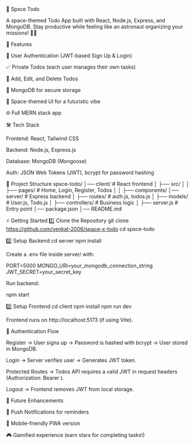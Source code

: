 🌌 Spxce Todo

A space-themed Todo App built with React, Node.js, Express, and MongoDB.
Stay productive while feeling like an astronaut organizing your missions! 🚀✨

🚀 Features

🔑 User Authentication (JWT-based Sign Up & Login)

✅ Private Todos (each user manages their own tasks)

📝 Add, Edit, and Delete Todos

📂 MongoDB for secure storage

🎨 Space-themed UI for a futuristic vibe

🌐 Full MERN stack app

🛠️ Tech Stack

Frontend: React, Tailwind CSS

Backend: Node.js, Express.js

Database: MongoDB (Mongoose)

Auth: JSON Web Tokens (JWT), bcrypt for password hashing

📂 Project Structure
spxce-todo/
│── client/           # React frontend
│   ├── src/
│   │   ├── pages/    # Home, Login, Register, Todos
│   │   ├── components/ 
│── server/           # Express backend
│   ├── routes/       # auth.js, todos.js
│   ├── models/       # User.js, Todo.js
│   ├── controllers/  # Business logic
│   ├── server.js     # Entry point
│── package.json
│── README.md

⚡ Getting Started
1️⃣ Clone the Repository
git clone https://github.com/venkat-2006/space-x-todo
cd spxce-todo

2️⃣ Setup Backend
cd server
npm install


Create a .env file inside server/ with:

PORT=5000
MONGO_URI=your_mongodb_connection_string
JWT_SECRET=your_secret_key


Run backend:

npm start

3️⃣ Setup Frontend
cd client
npm install
npm run dev


Frontend runs on http://localhost:5173
 (if using Vite).

🔑 Authentication Flow

Register → User signs up → Password is hashed with bcrypt → User stored in MongoDB.

Login → Server verifies user → Generates JWT token.

Protected Routes → Todos API requires a valid JWT in request headers (Authorization: Bearer <token>).

Logout → Frontend removes JWT from local storage.


	
🚀 Future Enhancements

🔔 Push Notifications for reminders

📱 Mobile-friendly PWA version

🎮 Gamified experience (earn stars for completing tasks!)
